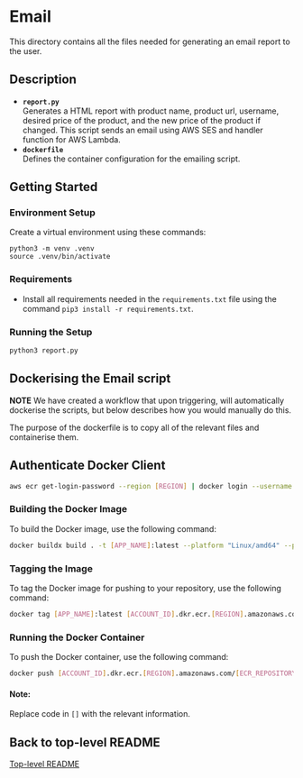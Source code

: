 # Email

This directory contains all the files needed for generating an email report to the user.

## Description

- **`report.py`**  
  Generates a HTML report with product name, product url, username, desired price of the product, and the new price of the product if changed. This script sends an email using AWS SES and handler function for AWS Lambda.
- **`dockerfile`**  
  Defines the container configuration for the emailing script.

## Getting Started

### Environment Setup

Create a virtual environment using these commands:

```
python3 -m venv .venv
source .venv/bin/activate
```

### Requirements

- Install all requirements needed in the `requirements.txt` file using the command `pip3 install -r requirements.txt`.

### Running the Setup

```py
python3 report.py
```

## Dockerising the Email script

**NOTE**
We have created a workflow that upon triggering, will automatically dockerise the scripts, but below describes how you would manually do this.

The purpose of the dockerfile is to copy all of the relevant files and containerise them.

## Authenticate Docker Client

```bash
aws ecr get-login-password --region [REGION] | docker login --username AWS --password-stdin [ACCOUNT_ID].dkr.ecr.[REGION].amazonaws.com
```

### Building the Docker Image

To build the Docker image, use the following command:

```bash
docker buildx build . -t [APP_NAME]:latest --platform "Linux/amd64" --provenance=false
```

### Tagging the Image

To tag the Docker image for pushing to your repository, use the following command:

```bash
docker tag [APP_NAME]:latest [ACCOUNT_ID].dkr.ecr.[REGION].amazonaws.com/[ECR_REPOSITORY]:latest
```

### Running the Docker Container

To push the Docker container, use the following command:

```bash
docker push [ACCOUNT_ID].dkr.ecr.[REGION].amazonaws.com/[ECR_REPOSITORY]:latest
```

#### Note:

Replace code in `[]` with the relevant information.

## Back to top-level README

[Top-level README](../README.md)
